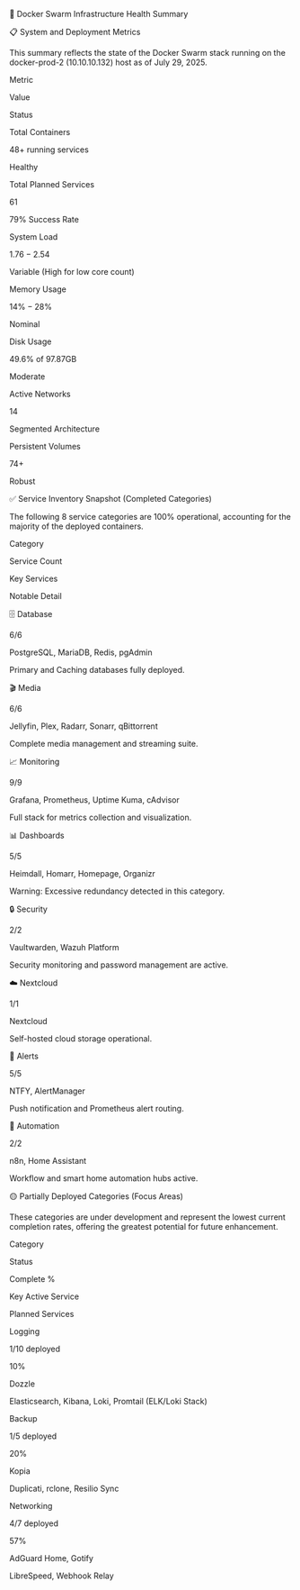 🚀 Docker Swarm Infrastructure Health Summary

📋 System and Deployment Metrics

This summary reflects the state of the Docker Swarm stack running on the docker-prod-2 (10.10.10.132) host as of July 29, 2025.

Metric

Value

Status

Total Containers

48+ running services

Healthy

Total Planned Services

61

$79\%$ Success Rate

System Load

$1.76 - 2.54$

Variable (High for low core count)

Memory Usage

$14\% - 28\%$

Nominal

Disk Usage

$49.6\%$ of $97.87\text{GB}$

Moderate

Active Networks

14

Segmented Architecture

Persistent Volumes

74+

Robust

✅ Service Inventory Snapshot (Completed Categories)

The following 8 service categories are $100\%$ operational, accounting for the majority of the deployed containers.

Category

Service Count

Key Services

Notable Detail

🗄️ Database

6/6

PostgreSQL, MariaDB, Redis, pgAdmin

Primary and Caching databases fully deployed.

🎬 Media

6/6

Jellyfin, Plex, Radarr, Sonarr, qBittorrent

Complete media management and streaming suite.

📈 Monitoring

9/9

Grafana, Prometheus, Uptime Kuma, cAdvisor

Full stack for metrics collection and visualization.

📊 Dashboards

5/5

Heimdall, Homarr, Homepage, Organizr

Warning: Excessive redundancy detected in this category.

🔒 Security

2/2

Vaultwarden, Wazuh Platform

Security monitoring and password management are active.

☁️ Nextcloud

1/1

Nextcloud

Self-hosted cloud storage operational.

📢 Alerts

5/5

NTFY, AlertManager

Push notification and Prometheus alert routing.

🔧 Automation

2/2

n8n, Home Assistant

Workflow and smart home automation hubs active.

🟡 Partially Deployed Categories (Focus Areas)

These categories are under development and represent the lowest current completion rates, offering the greatest potential for future enhancement.

Category

Status

Complete $\%$

Key Active Service

Planned Services

Logging

1/10 deployed

$10\%$

Dozzle

Elasticsearch, Kibana, Loki, Promtail (ELK/Loki Stack)

Backup

1/5 deployed

$20\%$

Kopia

Duplicati, rclone, Resilio Sync

Networking

4/7 deployed

$57\%$

AdGuard Home, Gotify

LibreSpeed, Webhook Relay
